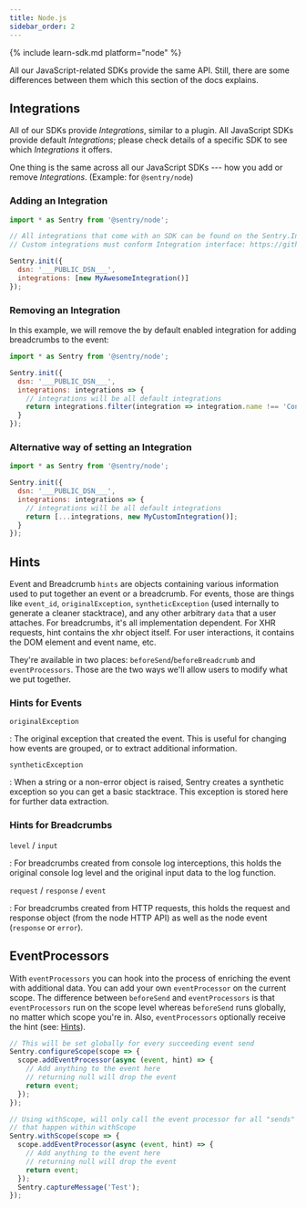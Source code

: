 ```yaml
---
title: Node.js
sidebar_order: 2
---
```


{% include learn-sdk.md platform="node" %}

All our JavaScript-related SDKs provide the same API. Still, there are some differences between them which this section of the docs explains.

## Integrations

All of our SDKs provide _Integrations_, similar to a plugin. All JavaScript SDKs provide default _Integrations_; please check details of a specific SDK to see which _Integrations_ it offers.

One thing is the same across all our JavaScript SDKs --- how you add or remove _Integrations_. (Example: for `@sentry/node`)

### Adding an Integration

```javascript
import * as Sentry from '@sentry/node';

// All integrations that come with an SDK can be found on the Sentry.Integrations object
// Custom integrations must conform Integration interface: https://github.com/getsentry/sentry-javascript/blob/master/packages/types/src/index.ts

Sentry.init({
  dsn: '___PUBLIC_DSN___',
  integrations: [new MyAwesomeIntegration()]
});
```

### Removing an Integration

In this example, we will remove the by default enabled integration for adding breadcrumbs to the event:

```javascript
import * as Sentry from '@sentry/node';

Sentry.init({
  dsn: '___PUBLIC_DSN___',
  integrations: integrations => {
    // integrations will be all default integrations
    return integrations.filter(integration => integration.name !== 'Console');
  }
});
```

### Alternative way of setting an Integration

```javascript
import * as Sentry from '@sentry/node';

Sentry.init({
  dsn: '___PUBLIC_DSN___',
  integrations: integrations => {
    // integrations will be all default integrations
    return [...integrations, new MyCustomIntegration()];
  }
});
```

## Hints

Event and Breadcrumb `hints` are objects containing various information used to put together an event or a breadcrumb. For events, those are things like `event_id`, `originalException`, `syntheticException` (used internally to generate a cleaner stacktrace), and any other arbitrary `data` that a user attaches. For breadcrumbs, it's all implementation dependent. For XHR requests, hint contains the xhr object itself. For user interactions, it contains the DOM element and event name, etc.

They're available in two places: `beforeSend`/`beforeBreadcrumb` and `eventProcessors`. Those are the two ways we'll allow users to modify what we put together.

### Hints for Events

`originalException`

: The original exception that created the event. This is useful for changing how events are grouped, or to extract additional information.

`syntheticException`

: When a string or a non-error object is raised, Sentry creates a synthetic exception so you can get a basic stacktrace. This exception is stored here for further data extraction.

### Hints for Breadcrumbs

`level` / `input`

: For breadcrumbs created from console log interceptions, this holds the original console log level and the original input data to the log function.

`request` / `response` / `event`

: For breadcrumbs created from HTTP requests, this holds the request and response object
(from the node HTTP API) as well as the node event (`response` or `error`).

## EventProcessors

With `eventProcessors` you can hook into the process of enriching the event with additional data. You can add your own `eventProcessor` on the current scope. The difference between `beforeSend` and `eventProcessors` is that `eventProcessors` run on the scope level whereas `beforeSend` runs globally, no matter which scope you're in.
Also, `eventProcessors` optionally receive the hint (see: [Hints](#hints)).

```javascript
// This will be set globally for every succeeding event send
Sentry.configureScope(scope => {
  scope.addEventProcessor(async (event, hint) => {
    // Add anything to the event here
    // returning null will drop the event
    return event;
  });
});

// Using withScope, will only call the event processor for all "sends"
// that happen within withScope
Sentry.withScope(scope => {
  scope.addEventProcessor(async (event, hint) => {
    // Add anything to the event here
    // returning null will drop the event
    return event;
  });
  Sentry.captureMessage('Test');
});
```
